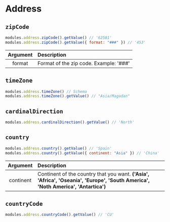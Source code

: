 # Address

## `zipCode`

```js
modules.address.zipCode().getValue() // '62581'
modules.address.zipCode().getValue({ format: "###" }) // '453'
```

| Argument | Description                            |
| :------: | :------------------------------------- |
|  format  | Format of the zip code. Example: '###' |

## `timeZone`

```js
modules.address.timeZone() // Schema
modules.address.timeZone().getValue() // "Asia/Magadan"
```

## `cardinalDirection`

```js
modules.address.cardinalDirection().getValue() // 'North'
```

## `country`

```js
modules.address.country().getValue() // 'Spain'
modules.address.country().getValue({ continent: "Asia" }) // 'China'
```

| Argument  | Description                                                                                                                       |
| :-------: | :-------------------------------------------------------------------------------------------------------------------------------- |
| continent | Continent of the country that you want. **('Asia', 'Africa', 'Oseania', 'Europe', 'South America', 'Noth America', 'Antartica')** |

## `countryCode`

```js
modules.address.countryCode().getValue() // 'CU'
```
